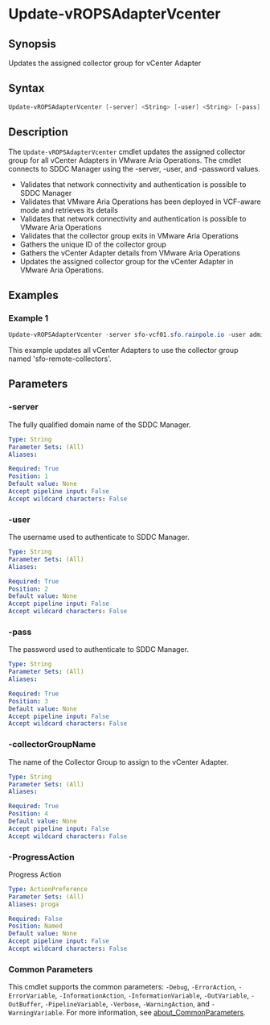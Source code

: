 # Update-vROPSAdapterVcenter

## Synopsis

Updates the assigned collector group for vCenter Adapter

## Syntax

```powershell
Update-vROPSAdapterVcenter [-server] <String> [-user] <String> [-pass] <String> [-collectorGroupName] <String> [-ProgressAction <ActionPreference>] [<CommonParameters>]
```

## Description

The `Update-vROPSAdapterVcenter` cmdlet updates the assigned collector group for all vCenter Adapters in
VMware Aria Operations.
The cmdlet connects to SDDC Manager using the -server, -user, and -password values.

- Validates that network connectivity and authentication is possible to SDDC Manager
- Validates that VMware Aria Operations has been deployed in VCF-aware mode and retrieves its details
- Validates that network connectivity and authentication is possible to VMware Aria Operations
- Validates that the collector group exits in VMware Aria Operations
- Gathers the unique ID of the collector group
- Gathers the vCenter Adapter details from VMware Aria Operations
- Updates the assigned collector group for the vCenter Adapter in VMware Aria Operations.

## Examples

### Example 1

```powershell
Update-vROPSAdapterVcenter -server sfo-vcf01.sfo.rainpole.io -user administrator@vsphere.local -pass VMw@re1! -collectorGroupName "sfo-remote-collectors"
```

This example updates all vCenter Adapters to use the collector group named 'sfo-remote-collectors'.

## Parameters

### -server

The fully qualified domain name of the SDDC Manager.

```yaml
Type: String
Parameter Sets: (All)
Aliases:

Required: True
Position: 1
Default value: None
Accept pipeline input: False
Accept wildcard characters: False
```

### -user

The username used to authenticate to SDDC Manager.

```yaml
Type: String
Parameter Sets: (All)
Aliases:

Required: True
Position: 2
Default value: None
Accept pipeline input: False
Accept wildcard characters: False
```

### -pass

The password used to authenticate to SDDC Manager.

```yaml
Type: String
Parameter Sets: (All)
Aliases:

Required: True
Position: 3
Default value: None
Accept pipeline input: False
Accept wildcard characters: False
```

### -collectorGroupName

The name of the Collector Group to assign to the vCenter Adapter.

```yaml
Type: String
Parameter Sets: (All)
Aliases:

Required: True
Position: 4
Default value: None
Accept pipeline input: False
Accept wildcard characters: False
```

### -ProgressAction

Progress Action

```yaml
Type: ActionPreference
Parameter Sets: (All)
Aliases: proga

Required: False
Position: Named
Default value: None
Accept pipeline input: False
Accept wildcard characters: False
```

### Common Parameters

This cmdlet supports the common parameters: `-Debug`, `-ErrorAction`, `-ErrorVariable`, `-InformationAction`, `-InformationVariable`, `-OutVariable`, `-OutBuffer`, `-PipelineVariable`, `-Verbose`, `-WarningAction`, and `-WarningVariable`. For more information, see [about_CommonParameters](http://go.microsoft.com/fwlink/?LinkID=113216).
